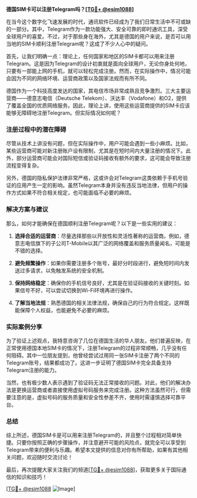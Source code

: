 **德国SIM卡可以注册Telegram吗？[[TG💪+ @esim1088](https://t.me/s/esim1088)]**

在当今这个数字化飞速发展的时代，通讯软件已经成为了我们日常生活中不可或缺的一部分。其中，Telegram作为一款功能强大、安全可靠的即时通讯工具，深受全球用户的喜爱。不过，对于那些身在海外，尤其是德国的用户来说，是否可以用当地的SIM卡顺利注册Telegram呢？这成了不少人心中的疑问。

首先，让我们明确一点：理论上，任何国家和地区的SIM卡都可以用来注册Telegram。这是因为Telegram的设计初衷就是面向全球用户，无论你身处何地，只要有一部能上网的手机，就可以轻松完成注册。然而，在实际操作中，情况可能会因为不同的网络环境、运营商政策以及国家法规而有所不同。

德国作为一个科技高度发达的国家，其电信市场非常成熟且竞争激烈。三大主要运营商——德意志电信（Deutsche Telekom）、沃达丰（Vodafone）和O2，提供了覆盖全国的优质网络服务。因此，理论上讲，使用这些运营商提供的SIM卡应该能够无障碍地注册Telegram。但实际情况如何呢？

### 注册过程中的潜在障碍

尽管从技术上讲没有问题，但在实际操作中，用户可能会遇到一些小麻烦。比如，某些运营商可能对新注册账户设有限制，尤其是在短时间内大量注册的情况下。此外，部分运营商可能会对国际短信或验证码接收有额外的要求，这可能会导致注册流程变得复杂。

另外，德国的隐私保护法律非常严格，这或许会对Telegram这类依赖于手机号验证的应用产生一定的影响。虽然Telegram本身并没有违反当地法律，但用户的操作方式如果不符合相关规定，也可能面临不必要的麻烦。

### 解决方案与建议

那么，如何才能确保在德国顺利注册Telegram呢？以下是一些实用的建议：

1. **选择合适的运营商**：尽量选择那些以开放性和灵活性著称的运营商。例如，德意志电信旗下的子公司T-Mobile以其广泛的网络覆盖和服务质量闻名，可能是不错的选择。
   
2. **避免频繁操作**：如果你需要注册多个账号，最好分时段进行，避免短时间内发送过多请求，以免触发系统的安全机制。

3. **保持网络稳定**：确保你的手机信号良好，尤其是在验证码接收的关键时刻。如果信号不好，可以尝试切换到Wi-Fi环境再进行操作。

4. **了解当地法规**：熟悉德国的相关法律法规，确保自己的行为符合规定。这样既能保障个人权益，也能避免不必要的麻烦。

### 实际案例分享

为了验证上述观点，我特意咨询了几位在德国生活的华人朋友。他们普遍反映，在正常使用德国本地SIM卡的情况下，注册Telegram的过程非常顺畅，几乎没有任何阻碍。其中一位朋友提到，他曾经尝试过用同一张SIM卡注册了两个不同的Telegram账号，结果都成功了。这进一步证明了德国SIM卡完全具备支持Telegram注册的能力。

当然，也有极少数人表示遇到了验证码无法正常接收的问题。对此，他们的解决办法是更换运营商或者直接使用虚拟号码服务来完成注册。这种方法虽然可行，但需要注意的是，虚拟号码的服务质量和安全性参差不齐，使用时需谨慎选择可靠平台。

### 总结

综上所述，德国SIM卡是可以用来注册Telegram的，并且整个过程相对简单快捷。只要你按照正确的步骤操作，并注意避开可能的风险点，就完全可以享受到Telegram带来的便利与乐趣。希望本文提供的信息对你有所帮助，如果有其他相关问题，欢迎随时交流讨论！

最后，再次提醒大家关注我们的频道[[TG💪+ @esim1088](https://t.me/s/esim1088)]，获取更多关于国际通信的知识和技巧！ 

[[TG💪+ @esim1088](https://t.me/s/esim1088) ![Image](https://i.postimg.cc/4NQfJmqS/Snipaste-2025-05-13-00-14-12.png)]